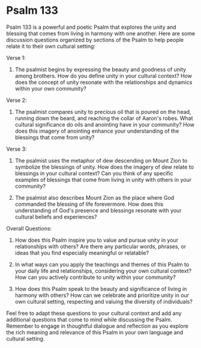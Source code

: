 # Psalm 133

Psalm 133 is a powerful and poetic Psalm that explores the unity and blessing that comes from living in harmony with one another. Here are some discussion questions organized by sections of the Psalm to help people relate it to their own cultural setting:

Verse 1:

1. The psalmist begins by expressing the beauty and goodness of unity among brothers. How do you define unity in your cultural context? How does the concept of unity resonate with the relationships and dynamics within your own community?

Verse 2:

1. The psalmist compares unity to precious oil that is poured on the head, running down the beard, and reaching the collar of Aaron's robes. What cultural significance do oils and anointing have in your community? How does this imagery of anointing enhance your understanding of the blessings that come from unity?

Verse 3:

1. The psalmist uses the metaphor of dew descending on Mount Zion to symbolize the blessings of unity. How does the imagery of dew relate to blessings in your cultural context? Can you think of any specific examples of blessings that come from living in unity with others in your community?

2. The psalmist also describes Mount Zion as the place where God commanded the blessing of life forevermore. How does this understanding of God's presence and blessings resonate with your cultural beliefs and experiences?

Overall Questions:

1. How does this Psalm inspire you to value and pursue unity in your relationships with others? Are there any particular words, phrases, or ideas that you find especially meaningful or relatable?

2. In what ways can you apply the teachings and themes of this Psalm to your daily life and relationships, considering your own cultural context? How can you actively contribute to unity within your community?

3. How does this Psalm speak to the beauty and significance of living in harmony with others? How can we celebrate and prioritize unity in our own cultural setting, respecting and valuing the diversity of individuals?

Feel free to adapt these questions to your cultural context and add any additional questions that come to mind while discussing the Psalm. Remember to engage in thoughtful dialogue and reflection as you explore the rich meaning and relevance of this Psalm in your own language and cultural setting.